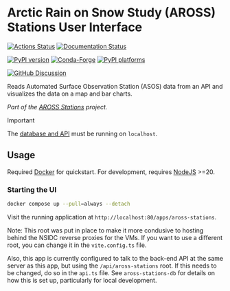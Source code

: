 # Arctic Rain on Snow Study (AROSS) Stations User Interface

[![Actions Status][actions-badge]][actions-link]
[![Documentation Status][rtd-badge]][rtd-link]

[![PyPI version][pypi-version]][pypi-link]
[![Conda-Forge][conda-badge]][conda-link]
[![PyPI platforms][pypi-platforms]][pypi-link]

[![GitHub Discussion][github-discussions-badge]][github-discussions-link]

Reads Automated Surface Observation Station (ASOS) data from an API and visualizes the
data on a map and bar charts.

_Part of the [AROSS Stations](https://github.com/nsidc/aross-stations) project._

> [!IMPORTANT]
> The [database and API](https://github.com/nsidc/aross-stations-db) must be running on
> `localhost`.


## Usage

Required [Docker](https://docs.docker.com/engine/install/) for quickstart. For
development, requires [NodeJS](https://nodejs.org/en) >=20.


### Starting the UI

```bash
docker compose up --pull=always --detach
```

Visit the running application at `http://localhost:80/apps/aross-stations`.

Note: This root was put in place to make it more condusive to hosting behind the NSIDC
reverse proxies for the VMs.  If you want to use a different root, you can change it in
the `vite.config.ts` file.

Also, this app is currently configured to talk to the back-end API at the same server
as this app, but using the `/api/aross-stations` root.  If this needs to be changed, do so
in the `api.ts` file.  See `aross-stations-db` for details on how this is set up, particularly
for local development.


<!-- prettier-ignore-start -->
[actions-badge]:            https://github.com/nsidc/aross-stations-ui/workflows/CI/badge.svg
[actions-link]:             https://github.com/nsidc/aross-stations-ui/actions
[conda-badge]:              https://img.shields.io/conda/vn/conda-forge/aross-stations-ui
[conda-link]:               https://github.com/conda-forge/aross-stations-ui-feedstock
[github-discussions-badge]: https://img.shields.io/static/v1?label=Discussions&message=Ask&color=blue&logo=github
[github-discussions-link]:  https://github.com/nsidc/aross-stations-ui/discussions
[pypi-link]:                https://pypi.org/project/aross-stations-ui/
[pypi-platforms]:           https://img.shields.io/pypi/pyversions/aross-stations-ui
[pypi-version]:             https://img.shields.io/pypi/v/aross-stations-ui
[rtd-badge]:                https://readthedocs.org/projects/aross-stations-ui/badge/?version=latest
[rtd-link]:                 https://aross-stations-ui.readthedocs.io/en/latest/?badge=latest
<!-- prettier-ignore-end -->
